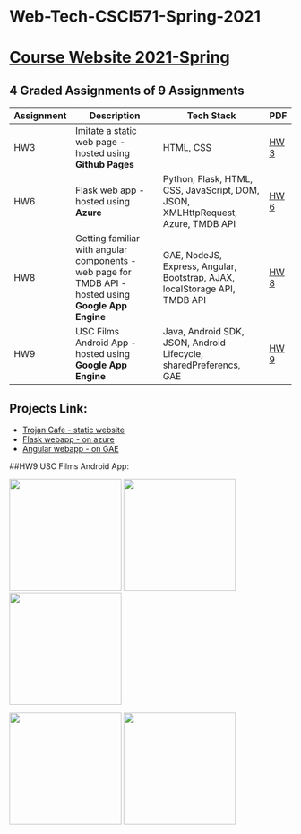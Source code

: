 # Web-Tech-CSCI571-Spring-2021

# [Course Website 2021-Spring](https://bytes.usc.edu/cs571/s21_JSwasm00/home/index.html)



## 4 Graded Assignments of 9 Assignments

|Assignment|Description|Tech Stack|PDF|
|---|---|---|---|
|HW3|Imitate a static web page - hosted using **Github Pages**|HTML, CSS|[HW 3](https://bytes.usc.edu/cs571/s21_JSwasm00/hw/HW3/Description.pdf)|
|HW6|Flask web app - hosted using **Azure**|Python, Flask, HTML, CSS, JavaScript, DOM, JSON, XMLHttpRequest, Azure, TMDB API|[HW 6](https://bytes.usc.edu/cs571/s21_JSwasm00/hw/HW6/HW6.pdf)|
|HW8|Getting familiar with angular components - web page for TMDB API - hosted using **Google App Engine**|GAE, NodeJS, Express, Angular, Bootstrap, AJAX, localStorage API, TMDB API|[HW 8](https://bytes.usc.edu/cs571/s21_JSwasm00/hw/HW8/HW8.pdf)|
|HW9|USC Films Android App - hosted using **Google App Engine**|Java, Android SDK, JSON, Android Lifecycle, sharedPreferencs, GAE|[HW 9](https://bytes.usc.edu/cs571/s21_JSwasm00/hw/HW9/Android/HW9_Android.pdf)|

## Projects Link:

- [Trojan Cafe - static website](https://w-x1997.github.io/Hcosm5e7w1ork3/h3.html)
- [Flask webapp - on azure](https://demo-flask.azurewebsites.net)
- [Angular webapp - on GAE](https://moviefrontend.wl.r.appspot.com/)



##HW9 USC Films Android App:

<p float="left">

<img src="https://github.com//W-x1997/CSCI571/IMG/img1.png" width=200>
<img src="https://github.com//W-x1997/CSCI571/IMG/img2.png" width=200>
<img src="https://github.com//W-x1997/CSCI571/IMG/img3.png" width=200>

</p>

<p float="left">
  
<img src="https://github.com//W-x1997/CSCI571/IMG/img4.png" width=200>
<img src="https://github.com//W-x1997/CSCI571/IMG/img5.png" width=200>

</p>

